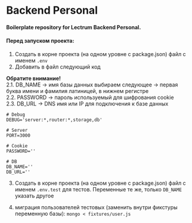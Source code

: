 # Backend Personal

#### Boilerplate repository for Lectrum Backend Personal.

#### Перед запуском проекта:
1. Создать в корне проекта (на одном уровне с package.json) файл с именем `.env`
2. Добавить в файл следующий код

**Обратите внимание!**   
2.1. DB_NAME → имя базы данных выбираем следующее → первая буква имени и фамилия латиницей, в нижнем регистре   
2.2. PASSWORD → пароль используемый для шифрования cookie  
2.3. DB_URL → DNS имя или IP для подключения к базе данных   

```
# Debug
DEBUG='server:*,router:*,storage,db'

# Server
PORT=3000

# Cookie
PASSWORD=''

# DB
DB_NAME=''
DB_URL=''
```

3. Создать в корне проекта (на одном уровне с package.json) файл с именем `.env.test` для тестов. Переменные те же,
 только `DB_NAME` указать другое
 
4. миграция пользователей тестовых (заменить внутри фикстуры переменную базы): `mongo < fixtures/user.js`